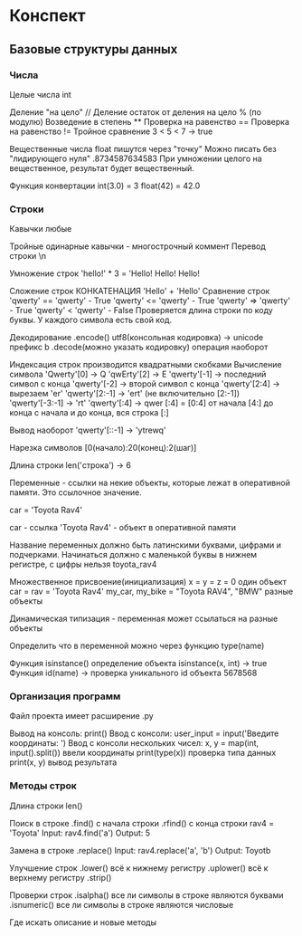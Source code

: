 # Конспект

## Базовые структуры данных

### Числа

Целые числа int

Деление "на цело" //
Деление остаток от деления на цело % (по модулю)
Возведение в степень **
Проверка на равенство ==
Проверка на равенство !=
Тройное сравнение 3 < 5 < 7 -> true

Вещественные числа float
пишутся через "точку"
Можно писать без "лидирующего нуля"     .8734587634583
При умножении целого на вещественное, результат будет вещественный.

Функция конвертации int(3.0) = 3
                    float(42) = 42.0

### Строки

Кавычки любые

Тройные одинарные кавычки - многострочный коммент
Перевод строки \n

Умножение строк 'hello!' * 3 = 'Hello! Hello! Hello!

Сложение строк КОНКАТЕНАЦИЯ 'Hello' + 'Hello'
Сравнение строк 'qwerty' == 'qwerty' - True
                'qwerty' <= 'qwerty' - True
                'qwerty' => 'qwerty' - True
                'qwerty' < 'qwerty'  - False
Проверяется длина строки по коду буквы. У каждого символа есть свой код.

Декодирование .encode() utf8(консольная кодировка) -> unicode префикс b
              .decode(можно указать кодировку)    операция наоборот

Индексация строк производится квадратными скобками
Вычисление символа 'Qwerty'[0] -> Q
                   'qwErty'[2] -> E
                   'qwerty'[-1] -> последний символ с конца
                   'qwerty'[-2] -> второй символ с конца
                   'qwerty'[2:4] ->  вырезаем 'er'
                   'qwerty'[2:-1] -> 'ert' (не включительно [2:-1])
                   'qwerty'[-3:-1] -> 'rt'
                   'qwerty'[:4] -> qwer    [:4] = [0:4] от начала
                                           [4:]         до конца
           с начала и до конца, вся строка  [:]

Вывод наоборот 'qwerty'[::-1] -> 'ytrewq'

Нарезка символов [0(начало):20(конец):2(шаг)]

Длина строки len('строка') -> 6

Переменные - ссылки на некие объекты, которые лежат в оперативной памяти.
Это ссылочное значение.

car = 'Toyota Rav4'

car           - ссылка
'Toyota Rav4' - объект в оперативной памяти

Название переменных должно быть латинскими буквами, цифрами и подчерками.
Начинаться должно с маленькой буквы в нижнем регистре, с цифры нельзя  toyota_rav4

Множественное присвоение(инициализация) х = y = z = 0 один объект
                             car = rav = 'Toyota Rav4'
            my_car, my_bike = "Toyota RAV4", "BMW" разные объекты

Динамическая типизация - переменная может ссылаться на разные объекты

Определить что в переменной можно через функцию type(name)

Функция isinstance() определение объекта isinstance(x, int) -> true
Функция id(name) -> проверка уникального id объекта
           5678568

### Организация программ

Файл проекта имеет расширение  .py

Вывод на консоль: print()
Ввод с консоли: user_input = input('Введите координаты: ')
Ввод с консоли нескольких чисел:  x, y = map(int, input().split())  ввели координаты
                                  print(type(x)) проверка типа данных
                                  print(x, y)    вывод результата

### Методы строк

Длина строки len()

Поиск в строке .find()   с начала строки
               .rfind()  с конца строки
rav4 = 'Toyota'   Input:  rav4.find('a')
                  Output: 5

Замена в строке .replace()
                  Input:  rav4.replace('a', 'b')
                  Output: Toyotb

Улучшение строк .lower()     всё к нижнему регистру
                .uplower()   всё к верхнему регистру
                .strip()

Проверки строк  .isalpha()   все ли символы в строке являются буквами
                .isnumeric() все ли символы в строке являются числовые

Где искать описание и новые методы
